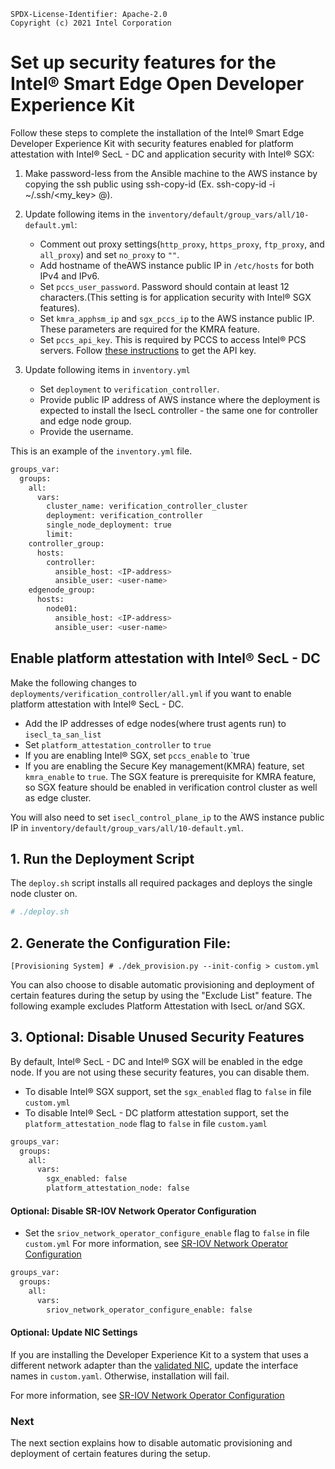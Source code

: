 ```text
SPDX-License-Identifier: Apache-2.0
Copyright (c) 2021 Intel Corporation
```

# Set up security features for the Intel® Smart Edge Open Developer Experience Kit

Follow these steps to complete the installation of the Intel® Smart Edge Developer Experience Kit with security features enabled for platform attestation with Intel® SecL - DC and application security with Intel® SGX:

1.  Make password-less from the Ansible machine to the AWS instance by copying the ssh public using ssh-copy-id (Ex. ssh-copy-id -i ~/.ssh/<my_key> <user-name>@<aws-instance-ip>).

2. Update following items in the  `inventory/default/group_vars/all/10-default.yml`:
    - Comment out proxy settings(`http_proxy`, `https_proxy`, `ftp_proxy`, and `all_proxy`) and set  `no_proxy` to `""`.
    - Add hostname of theAWS instance public IP in `/etc/hosts` for both IPv4 and IPv6.
    - Set `pccs_user_password`. Password should contain at least 12 characters.(This setting is for application security with Intel® SGX features).
    - Set `kmra_apphsm_ip` and `sgx_pccs_ip` to the AWS instance public IP. These parameters are required for the KMRA feature.
    - Set `pccs_api_key`. This is required by PCCS to access Intel® PCS servers. Follow [these instructions](/components/security/application-security-using-sgx.md#How-to-subscribe-to-Intel-PCS-Service) to get the API key.

3. Update following items in `inventory.yml`
    - Set `deployment` to `verification_controller`.
    - Provide public IP address of AWS instance where the deployment is expected to install the IsecL controller - the same one for controller and edge node group.
    - Provide the username.

This is an example of the `inventory.yml` file.

```Shell.bash
groups_var: 
  groups:
    all:
      vars:
        cluster_name: verification_controller_cluster        
        deployment: verification_controller
        single_node_deployment: true
        limit: 
    controller_group:
      hosts:
        controller:
          ansible_host: <IP-address>
          ansible_user: <user-name>
    edgenode_group:
      hosts:
        node01:
          ansible_host: <IP-address>
          ansible_user: <user-name>
```    
## Enable platform attestation with Intel® SecL - DC

Make the following changes to `deployments/verification_controller/all.yml` if you want to enable platform attestation with Intel® SecL - DC.
  - Add the IP addresses of edge nodes(where trust agents run) to `isecl_ta_san_list`
  - Set `platform_attestation_controller` to `true`
  - If you are enabling Intel® SGX, set `pccs_enable` to `true
  - If you are enabling the Secure Key management(KMRA) feature, set `kmra_enable` to `true`. The SGX feature is prerequisite for KMRA feature, so SGX feature should be enabled in verification control cluster as well as edge cluster.

You will also need to set `isecl_control_plane_ip` to the AWS instance public IP in `inventory/default/group_vars/all/10-default.yml`.

## 1. Run the Deployment Script

The `deploy.sh` script installs all required packages and deploys the single node cluster on.

```Shell.bash
# ./deploy.sh
```

## 2. Generate the Configuration File: 

```
[Provisioning System] # ./dek_provision.py --init-config > custom.yml
```

You can also choose to disable automatic provisioning and deployment of certain features during the setup by using the "Exclude List" feature. The following example excludes Platform Attestation with IsecL or/and SGX. 

## 3. Optional: Disable Unused Security Features

By default, Intel® SecL - DC and Intel® SGX will be enabled in the edge node. If you are not using these security features, you can disable them.
- To disable Intel® SGX support, set the `sgx_enabled` flag to `false` in file `custom.yml`
- To disable Intel® SecL - DC platform attestation support, set the `platform_attestation_node` flag to `false` in file `custom.yaml`

```Shell.bash
groups_var: 
  groups:
    all:
      vars:
        sgx_enabled: false
        platform_attestation_node: false 
```       

#### Optional: Disable SR-IOV Network Operator Configuration

- Set the `sriov_network_operator_configure_enable` flag to `false` in file `custom.yml`
For more information, see [SR-IOV Network Operator Configuration](https://github.com/smart-edge-open/docs/blob/main/components/networking/sriov-network-operator.md#configuration)

```Shell.bash
groups_var: 
  groups:
    all:
      vars:
        sriov_network_operator_configure_enable: false
```

#### Optional: Update NIC Settings

If you are installing the Developer Experience Kit to a system that uses a different network adapter than the [validated NIC](#target-system-requirements), update the interface names in `custom.yaml`. Otherwise, installation will fail. 

For more information, see [SR-IOV Network Operator Configuration](https://github.com/smart-edge-open/docs/blob/main/components/networking/sriov-network-operator.md#configuration)

### Next

The next section explains how to disable automatic provisioning and deployment of certain features during the setup. 